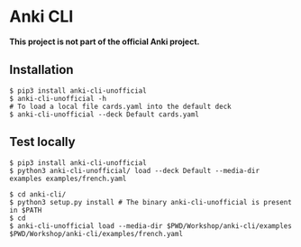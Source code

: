 # Anki CLI

**This project is not part of the official Anki project.**


## Installation

```shell
$ pip3 install anki-cli-unofficial
$ anki-cli-unofficial -h
# To load a local file cards.yaml into the default deck
$ anki-cli-unofficial --deck Default cards.yaml
```

## Test locally

```shell
$ pip3 install anki-cli-unofficial
$ python3 anki-cli-unofficial/ load --deck Default --media-dir examples examples/french.yaml
```

```shell
$ cd anki-cli/
$ python3 setup.py install # The binary anki-cli-unofficial is present in $PATH
$ cd
$ anki-cli-unofficial load --media-dir $PWD/Workshop/anki-cli/examples $PWD/Workshop/anki-cli/examples/french.yaml
```
